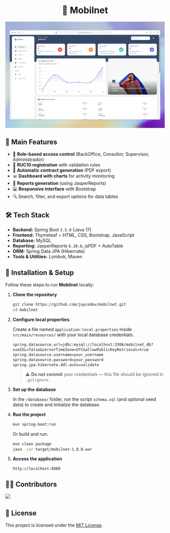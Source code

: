 <h1 align="center">📡 Mobilnet</h1>

<div align="center">
  <a href="https://mobilnet.onrender.com">
    <img src="https://github.com/jaycodev/mobilnet/blob/main/images/readme.jpg" alt="Mobilnet Preview">
  </a>
</div>

## 🚀 Main Features

- 👥 **Role-based access control** (BackOffice, Consultor, Supervisor, Administrador)
- 📝 **RUC10 registration** with validation rules
- 📄 **Automatic contract generation** (PDF export)
- 📊 **Dashboard with charts** for activity monitoring
- 📑 **Reports generation** (using JasperReports)
- 💻 **Responsive interface** with Bootstrap
- 🔍 Search, filter, and export options for data tables

## 🛠 Tech Stack

- **Backend:** Spring Boot `3.5.0` (Java 17)
- **Frontend:** Thymeleaf + HTML, CSS, Bootstrap, JavaScript
- **Database:** MySQL
- **Reporting:** JasperReports `6.20.0`, jsPDF + AutoTable
- **ORM:** Spring Data JPA (Hibernate)
- **Tools & Utilities:** Lombok, Maven

## 🔧 Installation & Setup

Follow these steps to run **Mobilnet** locally:

1. **Clone the repository**
   ```bash
   git clone https://github.com/jaycodev/mobilnet.git
   cd mobilnet
   ```

2. **Configure local properties**
   
   Create a file named `application-local.properties` inside `src/main/resources/` with your local database credentials:
   ```properties
   spring.datasource.url=jdbc:mysql://localhost:3306/mobilnet_db?useSSL=false&serverTimeZone=UTC&allowPublicKeyRetrieval=true
   spring.datasource.username=your_username
   spring.datasource.password=your_password
   spring.jpa.hibernate.ddl-auto=validate
   ```

   > ⚠️ **Do not commit** your credentials — this file should be ignored in `.gitignore`.

3. **Set up the database**
   
   In the `/database/` folder, run the script `schema.sql` (and optional seed data) to create and initialize the database.

4. **Run the project**
   ```bash
   mvn spring-boot:run
   ```
   Or build and run:
   ```bash
   mvn clean package
   java -jar target/mobilnet-1.0.0.war
   ```

5. **Access the application**
   ```
   http://localhost:8080
   ```

## 🧑‍💻 Contributors

<a href="https://github.com/jaycodev/mobilnet/graphs/contributors">
  <img src="https://contrib.rocks/image?repo=jaycodev/mobilnet" />
</a>

## 📄 License

This project is licensed under the [MIT License](./LICENSE).
